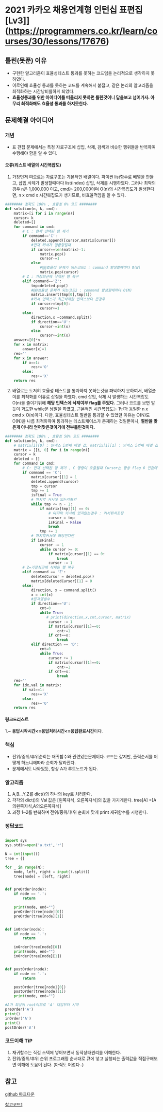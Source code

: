 # 2021 카카오 채용연계형 인턴십 표편집[Lv3]](https://programmers.co.kr/learn/courses/30/lessons/17676)


## 틀린(못푼) 이유 
* 구현한 알고리즘이 효율성테스트 통과를 못하는 코드임을 논리적으로 생각하지 못하였다. 
* 이로인해 효율성 통과를 못하는 코드를 계속해서 붙잡고, 같은 논리의 알고리즘을 최적화하는 시간낭비를하게 되었다.
* **효율성통과를 위한 아이디어를 떠올리지 못하면 틀린것이니 답을보고 넘어가자. 아무리 최적화해도 효율성 통과를 하지못한다.**

## 문제해결 아이디어

### 개념
* 표 편집 문제에서는 특정 자료구조에 삽입, 삭제, 검색과 비슷한 행위들을 반복하여 수행해야 함을 알 수 있다.

#### 오류(리스트 배열의 시간복잡도)
1. 가장먼저 떠오르는 자료구조는 기본적인 배열이다. 파이썬 list함수로 배열을 만들고, 삽입,삭제가 발생할때마다 list(index) 삽입, 삭제를 시행하였다. 그러나 최악의경우 n은 1,000,000 이고, cmd는  200,000이며 O(n)의 시간복잡도가 발생한다면, n x cmd x 시간복잡도가 생기므로, 비효율적임을 알 수 있다. 
```python
######## 정확도 100% , 효율성 0% 코드 ########
def solution(n, k, cmd):
    matrix=[i for i in range(n)]
    cursor= k
    deleted=[]
    for command in cmd:
        # C : 현재 선택된 행 제거
        if command=='C':
            deleted.append([cursor,matrix[cursor]])
            #현재 커서가 맨끝항일때
            if cursor==len(matrix)-1:
                matrix.pop()
                cursor-=1
            else:
                #@@효율성 문제가 되는코드1 : command 발생할때마다 O(N)
                matrix.pop(cursor)
        # Z : 가장최근에 삭제된 행 복구
        elif command=='Z':
            tmp=deleted.pop()
            #@@효율성 문제가 되는코드2 : command 발생할때마다 O(N)
            matrix.insert(tmp[0],tmp[1])
            #커서 인덱스가 최근삭제한 인덱스보다 큰경우 
            if cursor>=tmp[0]:
                cursor+=1
        else:
            direction,x =command.split()
            if direction=='U':
                cursor-=int(x)
            else:
                cursor+=int(x)                    
    answer=[0]*n
    for x in matrix:
        answer[x]=1
    res=''
    for x in answer:
        if x==1:
            res+='O'
        else:
            res+='X'  
    return res
```

2. 배열로는 도저히 효율성 테스트를 통과하지 못하는것을 파악하지 못하여서, 배열풀이를 최적화를 이유로 삽질을 하였다. cmd 삽입, 삭제 시 발생하는 시간복잡도 O(n)을 줄이기위해 **해당 인덱스에 삭제여부 flag를 주었다.** 그러나 코드를 보면 알듯이 과도한 while문 남발을 하였고, 근본적인 시간복잡도는 1번과 동일한 n x cmd x O(n)이다. 다만, 효율성테스트 절반을 통과할 수 있었던 이유는 O(N)도 O(N)을 나름 최적화하여 통과하는 테스트케이스가 존재하는 것일뿐이니, **절반을 맞은게 아니라 얻어맞은것이기에 전부틀린것이다.**
```python
######## 정확도 100% , 효율성 50% 코드 ########
def solution(n, k, cmd):
    # matrix[i][0] : 인덱스 i번째 배열 값, matrix[i][1] : 인덱스 i번째 배열 값 존재여부
    matrix = [[i, 0] for i in range(n)]
    cursor = k
    deleted = []
    for command in cmd:
        # C: 현재 선택된 행 제거 , C 명령이 호출될떄 Cursor는 항상 flag 0 인값에 위치함
        if command == 'C':
            matrix[cursor][1] = 1
            deleted.append(cursor)
            tmp = cursor
            tmp += 1
            isFinal = True
            # 마지막 커서에 있는지확인
            while tmp <= n - 1:
                if matrix[tmp][1] == 0:
                    # 마지막 커서에 있지않는경우 : 커서위치조정
                    cursor = tmp
                    isFinal = False
                    break
                tmp += 1
            # 마지막커서에 해당한다면
            if isFinal:
                cursor -= 1
                while cursor >= 0:
                    if matrix[cursor][1] == 0:
                        break
                    cursor -= 1
        # Z=가장최근에 삭제된 행 복구
        elif command == 'Z':
            deletedCursor = deleted.pop()
            matrix[deletedCursor][1] = 0
        else:
            direction, x = command.split()
            x = int(x)
            #문자열실수
            if direction=='U':
                cnt=0
                while True:
                   # print(direction,x,cnt,cursor, matrix)
                    cursor -= 1
                    if matrix[cursor][1]==0:
                        cnt+=1
                    if cnt==x:
                        break
            elif direction == 'D':
                cnt=0
                while True:
                    cursor += 1
                    if matrix[cursor][1]==0:
                        cnt+=1
                    if cnt==x:
                        break
    res=''
    for idx,val in matrix:
        if val==1:
            res+='X'
        else:
            res+='O'
    return res
```


#### 링크드리스트 
1.~ **응답시작시간<=응답처리시간<=응답완료시간**이다.






### 핵심
* 전위/중위/후위순회는 재귀함수와 관련있는문제이다. 코드는 같지만, 출력순서를 어떻게 하느냐에따라 순회가 달라진다.
* 문제에서도 나와있듯, 항상 A가 루트노드가 된다.



### 알고리즘
 1. A,B...Y,Z를 dict()의 하나의 key로 처리한다. 
 2. 각각의 dict()의 Val 값은 [왼쪽자식, 오른쪽자식]의 값을 가지게한다. tree[A] =[A의왼쪽자식,A의오른쪽자식]
 3. 과정 1~2를 반복하며 전위/중위/후위 순회에 맞게 print 재귀함수를 시행한다. 


### 정답코드 

```python

import sys
sys.stdin=open('a.txt','r')

N = int(input())
tree = {}

for _ in range(N):
    node, left, right = input().split()
    tree[node] = [left, right]


def preOrder(node):
    if node == '.':
        return

    print(node, end="")
    preOrder(tree[node][0])
    preOrder(tree[node][1])


def inOrder(node):
    if node == '.':
        return

    inOrder(tree[node][0])
    print(node, end="")
    inOrder(tree[node][1])


def postOrder(node):
    if node == '.':
        return

    postOrder(tree[node][0])
    postOrder(tree[node][1])
    print(node, end="")

#A가 최상위 root이므로 'A' 대입부터 시작
preOrder('A')
print()
inOrder('A')
print()
postOrder('A')

```

### 코드이해 TiP 
 1. 재귀함수는 직접 스택에 넣어보면서 동작상태원리를 이해한다.
 2.  전위/중위/후위 순위 프로그래밍 순서대로 큐에 넣고 실행되는 출력값을 직접구해보면 이해에 도움이 된다. (아직도 어렵다..)



## 참고

[github 마크다운](https://ffoorreeuunn.tistory.com/226)

[참고코드1](https://kjhoon0330.tistory.com/entry/%ED%94%84%EB%A1%9C%EA%B7%B8%EB%9E%98%EB%A8%B8%EC%8A%A4-%ED%91%9C-%ED%8E%B8%EC%A7%91-Python)


